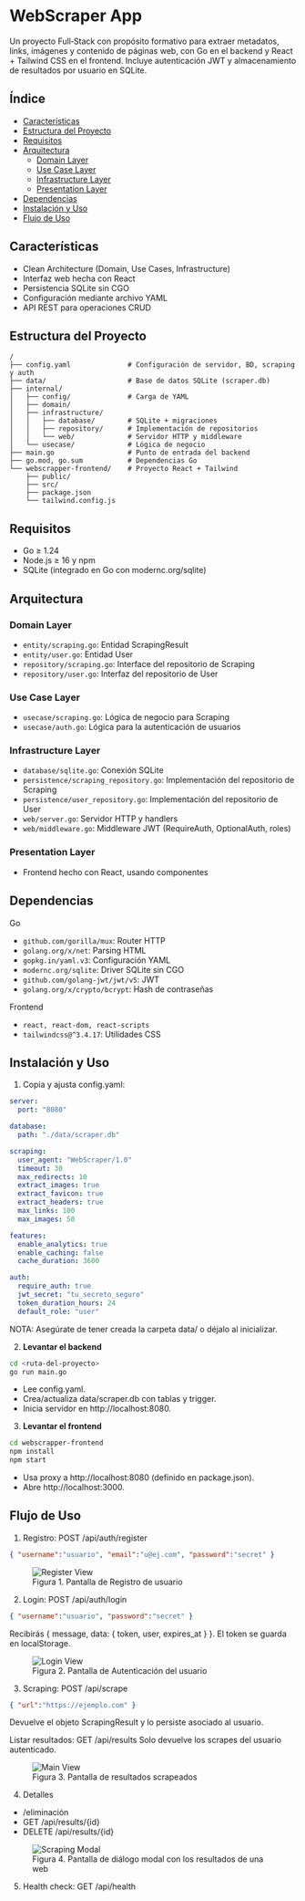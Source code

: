 # WebScraper App

Un proyecto Full‑Stack con propósito formativo para extraer metadatos, links, imágenes y contenido de páginas web, con Go en el backend y React + Tailwind CSS en el frontend. Incluye autenticación JWT y almacenamiento de resultados por usuario en SQLite.


## Índice
- [Características](#características)
- [Estructura del Proyecto](#estructura-del-proyecto)
- [Requisitos](#requisitos)
- [Arquitectura](#arquitectura)
  - [Domain Layer](#domain-layer)
  - [Use Case Layer](#use-case-layer)
  - [Infrastructure Layer](#infrastructure-layer)
  - [Presentation Layer](#presentation-layer)
- [Dependencias](#dependencias)
- [Instalación y Uso](#instalación-y-uso)
- [Flujo de Uso](#flujo-de-uso)




## Características
- Clean Architecture (Domain, Use Cases, Infrastructure)
- Interfaz web hecha con React
- Persistencia SQLite sin CGO
- Configuración mediante archivo YAML
- API REST para operaciones CRUD


## Estructura del Proyecto

```
/
├── config.yaml              # Configuración de servidor, BD, scraping y auth
├── data/                    # Base de datos SQLite (scraper.db)
├── internal/
│   ├── config/              # Carga de YAML
│   ├── domain/
│   ├── infrastructure/
│   │   ├── database/        # SQLite + migraciones
│   │   ├── repository/      # Implementación de repositorios
│   │   └── web/             # Servidor HTTP y middleware
│   └── usecase/             # Lógica de negocio
├── main.go                  # Punto de entrada del backend
├── go.mod, go.sum           # Dependencias Go
└── webscrapper-frontend/    # Proyecto React + Tailwind
    ├── public/
    ├── src/
    ├── package.json
    └── tailwind.config.js
```


## Requisitos
- Go ≥ 1.24
- Node.js ≥ 16 y npm
- SQLite (integrado en Go con modernc.org/sqlite)


## Arquitectura
### Domain Layer
- `entity/scraping.go`: Entidad ScrapingResult
- `entity/user.go`: Entidad User
- `repository/scraping.go`: Interface del repositorio de Scraping
- `repository/user.go`: Interfaz del repositorio de User

### Use Case Layer
- `usecase/scraping.go`: Lógica de negocio para Scraping
- `usecase/auth.go`: Lógica para la autenticación de usuarios

### Infrastructure Layer
- `database/sqlite.go`: Conexión SQLite
- `persistence/scraping_repository.go`: Implementación del repositorio de Scraping
- `persistence/user_repository.go`: Implementación del repositorio de User
- `web/server.go`: Servidor HTTP y handlers
- `web/middleware.go`: Middleware JWT (RequireAuth, OptionalAuth, roles)

### Presentation Layer
- Frontend hecho con React, usando componentes

## Dependencias
Go
- `github.com/gorilla/mux`: Router HTTP
- `golang.org/x/net`: Parsing HTML
- `gopkg.in/yaml.v3`: Configuración YAML
- `modernc.org/sqlite`: Driver SQLite sin CGO
- `github.com/golang-jwt/jwt/v5`: JWT
- `golang.org/x/crypto/bcrypt`: Hash de contraseñas

Frontend
- `react, react-dom, react-scripts`
- `tailwindcss@^3.4.17`: Utilidades CSS


## Instalación y Uso
1. Copia y ajusta config.yaml:
   
```yaml
server:
  port: "8080"

database:
  path: "./data/scraper.db"

scraping:
  user_agent: "WebScraper/1.0"
  timeout: 30
  max_redirects: 10
  extract_images: true
  extract_favicon: true
  extract_headers: true
  max_links: 100
  max_images: 50

features:
  enable_analytics: true
  enable_caching: false
  cache_duration: 3600

auth:
  require_auth: true
  jwt_secret: "tu_secreto_seguro"
  token_duration_hours: 24
  default_role: "user"
```
NOTA: Asegúrate de tener creada la carpeta data/ o déjalo al inicializar.

2. **Levantar el backend**
   
```bash
cd <ruta-del-proyecto>
go run main.go
```
- Lee config.yaml.
- Crea/actualiza data/scraper.db con tablas y trigger.
- Inicia servidor en http://localhost:8080.

3. **Levantar el frontend**
   
```bash
cd webscrapper-frontend
npm install
npm start
```
- Usa proxy a http://localhost:8080 (definido en package.json).
- Abre http://localhost:3000.


## Flujo de Uso
1. Registro: POST /api/auth/register

```json
{ "username":"usuario", "email":"u@ej.com", "password":"secret" }
```

<figure>
  <img src="assets/RegisterForm.png" alt="Register View" />
  <figcaption>Figura 1. Pantalla de Registro de usuario</figcaption>
</figure>

  
2. Login: POST /api/auth/login

```json
{ "username":"usuario", "password":"secret" }
```
Recibirás { message, data: { token, user, expires_at } }.
El token se guarda en localStorage.

<figure>
  <img src="assets/LoginForm.png" alt="Login View" />
  <figcaption>Figura 2. Pantalla de Autenticación del usuario</figcaption>
</figure>

  
3. Scraping: POST /api/scrape

```json
{ "url":"https://ejemplo.com" }
```
Devuelve el objeto ScrapingResult y lo persiste asociado al usuario.

Listar resultados: GET /api/results
Solo devuelve los scrapes del usuario autenticado.

<figure>
    <img src="assets/MainView.png" alt="Main View" />
    <figcaption>Figura 3. Pantalla de resultados scrapeados</figcaption>
</figure>

  
4. Detalles 
- /eliminación
- GET /api/results/{id}
- DELETE /api/results/{id}

<figure>
    <img src="assets/ScrapingModal.png" alt="Scraping Modal" />
    <figcaption>Figura 4. Pantalla de diálogo modal con los resultados de una web</figcaption>
</figure>

  
5. Health check: GET /api/health
